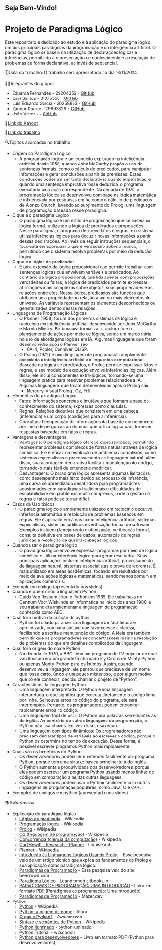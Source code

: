 ## Seja Bem-Vindo!

# Projeto de Paradigma Lógico

Este repositório é dedicado ao estudo e à aplicação do paradigma lógico, um dos principais paradigmas da programação e da inteligência artificial. O paradigma lógico se baseia na utilização de declarações lógicas e inferências, permitindo a representação de conhecimento e a resolução de problemas de forma declarativa, ao invés de sequencial.

🗓️Data do trabalho: O trabalho será apresentado no dia 18/11/2024

👨‍💻Integrantes do grupo:
- Eduarda Fernandes - 29204356 - [GitHub](https://github.com/eduardasf)
- Davi Santos - 31075550 - [GitHub](https://github.com/Davi140903)
- Luis Eduardo Garcia - 30258863 - [GitHub](https://github.com/luisgarcia723)
- Zandor Duarte - 29693829 - [GitHub](https://github.com/Duarte-01)
- João Victor - - [GitHub](https://github.com/victor884)

  
🔗[Link do Kahoot](https://view.genially.com/66f894478897e29f2b01a262/presentation-paradigma-logico)
  
🔗[Link do trabalho](https://view.genially.com/66f894478897e29f2b01a262/presentation-paradigma-logico) 

🔍Tópitos abordados no trabalho:
  - Origem do Paradigma Lógico
    - A programação lógica é um conceito explorado na inteligência artificial desde 1958, quando John McCarthy propôs o uso de sentenças formais, como o cálculo de predicados, para manipular informações e gerar conclusões a partir de premissas. Essas conclusões poderiam ser tanto declarativas quanto imperativas, e quando uma sentença imperativa fosse deduzida, o programa executaria uma ação correspondente. Na década de 1970, a programação lógica se desenvolveu com base na lógica matemática e influenciada por pesquisas em IA, como o cálculo de predicados de Alonzo Church, levando ao surgimento do Prolog, uma linguagem de programação baseada nesse paradigma.
  - O que é o paradigma Lógico
    - O paradigma lógico é um estilo de programação que se baseia na lógica formal, utilizando a lógica de predicados e proposições. Nesse paradigma, o programa descreve fatos e regras, e o sistema utiliza inferências lógicas para deduzir novas informações a partir dessas declarações. Ao invés de seguir instruções sequenciais, o foco está em expressar o que é verdadeiro sobre o mundo, permitindo que o sistema resolva problemas por meio da dedução lógica.
  - O  que é a lógica de predicados
    - É uma extensão da lógica proposicional que permite trabalhar com sentenças lógicas que envolvem variáveis e predicados. Ao contrário da lógica proposicional, que lida apenas com proposições verdadeiras ou falsas, a lógica de predicados permite expressar afirmações mais complexas sobre objetos, suas propriedades e as relações entre eles. Nessa lógica, predicados são funções que atribuem uma propriedade ou relação a um ou mais elementos do universo. As variáveis representam os elementos desconhecidos ou generalizados dentro dessas relações.
  - Linguagens de Programação Lógicas
    - O Planner (1958) foi um dos primeiros sistemas de lógica e raciocínio em inteligência artificial, desenvolvido por John McCarthy e Marvin Minsky. Ele buscava formalizar o raciocínio e o planejamento de ações por meio de lógica, sendo um marco inicial no uso de abordagens lógicas em IA. Algumas linguagens que foram desenvolvidas após o Planner são:
      - QA-4, Popler, Conniver, QLISP.
    - O Prolog (1972) é uma linguagem de programação amplamente associada à inteligência artificial e à linguística computacional. Baseada na lógica de predicados, o Prolog permite expressar fatos e regras, e seu modelo de execução envolve inferências lógicas. Além disso, ele inclui componentes extra-lógicos, tornando-se uma linguagem prática para resolver problemas relacionados a IA. Algumas linguagens que foram desenvolvidas após o Prolog são:
      - Mercury, Visual Prolog , Oz, Frill.
  - Elementos do paradigma Lógico
    - Fatos: Informações concretas e imutáveis que formam a base do conhecimento do sistema, expressas como cláusulas.
    - Regras: Relações dedutivas que consistem em uma cabeça (inferência) e um corpo (condições para a inferência).
    - Consultas: Recuperação de informações da base de conhecimento por meio de perguntas ao sistema, que utiliza lógica para fornecer respostas baseadas em fatos e regras.
  - Vantagens e desvantagens
    - Vantagens: O paradigma lógico oferece expressividade, permitindo representar problemas complexos de forma natural através de lógica simbólica. Ele é eficaz na resolução de problemas complexos, como sistemas especialistas e processamento de linguagem natural. Além disso, sua abordagem declarativa facilita a manutenção do código, tornando-o mais fácil de entender e modificar.
    - Desvantagens: O paradigma lógico apresenta algumas limitações, como desempenho mais lento devido ao processo de inferência, uma curva de aprendizado desafiadora para programadores acostumados com paradigmas tradicionais e dificuldades de escalabilidade em problemas muito complexos, onde a gestão de regras e fatos pode se tornar difícil.
  - Casos de Uso típicos
    - O paradigma lógico é amplamente utilizado em raciocínio dedutivo, inferência automática e resolução de problemas baseados em regras. Ele é aplicado em áreas como inteligência artificial, sistemas especialistas, sistemas jurídicos e verificação formal de software. Exemplos incluem planejamento e otimização, verificação formal, consulta dedutiva em bases de dados, automação de regras jurídicas e resolução de quebra-cabeças lógicos.  
  - Quando usar o paradigma lógico
    - O paradigma lógico envolve expressar programas por meio de lógica simbólica e utilizar inferência lógica para gerar resultados. Suas principais aplicações incluem inteligência artificial, processamento de linguagem natural, sistemas especialistas e prova de teoremas. É mais utilizado em áreas acadêmicas, focando em resultados por meio de avaliações lógicas e matemáticas, sendo menos comum em aplicações comerciais.
  - Exemplo em código (apresentado nos slides)
  - Quando e quem criou a linguagem Python
     - Guido Van Rossum criou o Python em 1989. Ele trabalhava no Centrum Voor Wiskunde en Informatica no início dos anos 1980, e seu trabalho era implementar a linguagem de programação conhecida como ABC.
  - Qual foi o motivo da criação do python
     - Python foi criado para ser uma linguagem de fácil leitura e aprendizado, com uma sintaxe que favorecesse a clareza, facilitando a escrita e manutenção do código. A ideia era também permitir que os programadores se concentrassem mais na resolução de problemas do que em detalhes complicados da linguagem.
  - Qual foi a origem do nome Python
     - Na década de 1970, a BBC tinha um programa de TV popular do qual van Rossum era um grande fã chamado Fly Circus de Monty Python, ou apenas Monty Python para os Íntimos.
Assim, quando desenvolveu a linguagem, ele pensou que precisava de um nome que fosse curto, único e um pouco misterioso, e por algum motivo que só ele conhecia, decidiu chamar o projeto de “Python”.
  - Características da linguagem Python
    - Uma linguagem interpretada: O Python é uma linguagem interpretada, o que significa que executa diretamente o código linha por linha. Se houver erros no código do programa, ele será interrompido. Portanto, os programadores podem encontrar rapidamente erros no código.
    - Uma linguagem fácil de usar: O Python usa palavras semelhantes às do inglês. Ao contrário de outras linguagens de programação, o Python não usa chaves. Em vez disso, usa recuo. 
    - Uma linguagem com tipos dinâmicos: Os programadores não precisam declarar tipos de variáveis ao escrever o código, porque o Python os determina no tempo de execução. Dessa forma, é possível escrever programas Python mais rapidamente.
  - Quais são os benefícios do Python
    - Os desenvolvedores podem ler e entender facilmente um programa Python, porque tem uma sintaxe básica semelhante à do inglês. 
    - O Python aumenta a produtividade dos desenvolvedores, porque eles podem escrever um programa Python usando menos linhas de código em comparação a muitas outras linguagens.
    - Os desenvolvedores podem usar o Python facilmente com outras linguagens de programação populares, como Java, C e C++.
  - Exemplos de códigos em python (apresentado nos slides)
 
📚Referências:
- Explicação do paradigma lógico 
  - [Lógica de predicado](https://pt.wikipedia.org/wiki/Lógica_de_predicados#:~:text=Na%20lógica%20matemática%2C%20a%20lógica,sorted%20logic%20ou%20infinitary%20logic.) - Wikipedia
  - [Programação lógica](https://pt.wikipedia.org/wiki/Programação_lógica#:~:text=A%20primeira%20linguagem%20de%20programação,eram%20disponíveis%20quando%20foi%20desenvolvida.) - Wikipedia
  - [Prolog](https://pt.wikipedia.org/wiki/Prolog) - Wikipedia
  - [Oz (linguagem de programação)](https://pt.wikipedia.org/wiki/Oz_(linguagem_de_programação)) - Wikipedia
  - [Concorrência (ciência da computação)](https://pt.wikipedia.org/wiki/Concorrência_(ciência_da_computação)) - Wikipedia
  - [Carl Hewitt - Research - Planner](https://www.liquisearch.com/carl_hewitt/research/planner) - Liquisearch
  - [Planner](https://pt.wikipedia.org/wiki/Planner) - Wikipedia
  - [Introdução às Linguagens Lógicas Usando Prolog](https://www.fsma.edu.br/si/edicao30/FSMA_SI_2022_2_04_Prolog.pdf) - Essa pesquisa veio de um artigo técnico que explica os fundamentos do Prolog e sua aplicação como paradigma lógico.
  - [Paradigmas da Programação](https://beecrowd.com/pt/blog-posts/paradigmas-da-programacao/) - Essa pesquisa veio do site beecrowd.com
  - [Paradigma Lógico](https://leandromoh.gitbooks.io/tcc-paradigmas-de-programacao/content/6_paradigma_logico/index.html) - Leandromoh.gitbooks.io
  - [PARADIGMAS DE PROGRAMAÇÃO: UMA INTRODUÇÃO](https://www.editorasynapse.org/wp-content/uploads/2021/03/paradigmas_programacao_uma_introducao_V0.pdf) - Livro em formato PDF (Paradigmas de programação: Uma introdução)
  - [Paradigmas de Programação](https://mazer.dev/pt-br/blog/artigos/paradigmas-de-programacao/) - Mazer.dev
- Python
  - [Python](https://pt.wikipedia.org/wiki/Python) - Wikipedia
  - [Python: a origem do nome](https://www.alura.com.br/artigos/python-origem-do-nome?srsltid=AfmBOopIq50CxLfIFpHC-XVlnSmX6KdGWjX636_er5psHKDbyNsWttvX) - Alura
  - [O que é Python?](https://aws.amazon.com/pt/what-is/python/) - Aws.amazon
  - [Sintaxe e semântica de Python](https://pt.m.wikipedia.org/wiki/Sintaxe_e_sem%C3%A2ntica_de_Python) - Wikipedia
  - [Python Iluminado](https://pythoniluminado.netlify.app/sintaxe) - pythoniluminado
  - [Python Tutorial](https://www.w3schools.com/python/) - w3schools
  - [Python para desenvolvedores](https://books.google.com.br/books?hl=pt-BR&lr=&id=eZmtBAAAQBAJ&oi=fnd&pg=PA5&dq=sintaxe+em+python&ots=VFOoupHjhm&sig=tyD_DZxjWTXahrwryq3yjTr2EcU#v=onepage&q=sintaxe%20em%20python&f=false) - Livro em formato PDF (Python para desenvolvedores)
